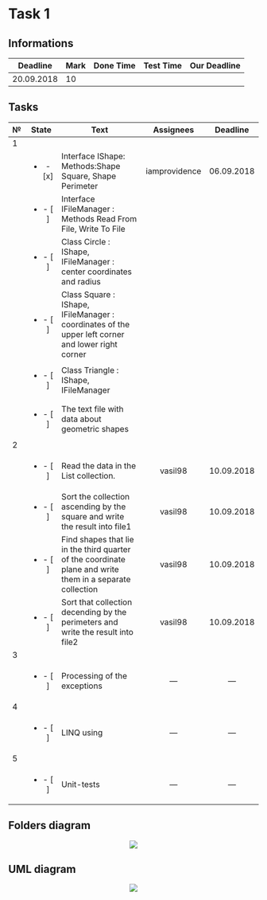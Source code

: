 # Task 1

## Informations

| Deadline |Mark|Done Time|Test Time|Our Deadline|
|----------|----|---------|---------|------------|
|20.09.2018| 10 |         |         |            |


## Tasks

|№|          State         |                            Text                                           |   Assignees  |  Deadline  |
|-|:----------------------:|---------------------------------------------------------------------------|:------------:|:----------:|
|                                                        1                                                                         |
| |<ul><li>- [x] </li></ul>|Interface IShape: Methods:Shape Square, Shape Perimeter                    |iamprovidence |06.09.2018  |
| |<ul><li>- [ ] </li></ul>|Interface IFileManager : Methods Read From File, Write To File             |              |            |
| |<ul><li>- [ ] </li></ul>|Class Circle : IShape, IFileManager : center coordinates and radius        |              |            |
| |<ul><li>- [ ] </li></ul>|Class Square : IShape, IFileManager : coordinates of the upper left corner and lower right corner| |   |
| |<ul><li>- [ ] </li></ul>|Class Triangle : IShape, IFileManager                                      |              |            |
| |<ul><li>- [ ] </li></ul>|The text file with data about geometric shapes                             |              |            |
|                                                        2                                                                         |
| |<ul><li>- [ ] </li></ul>|Read the data in the List collection.                                      |   vasil98    | 10.09.2018 |
| |<ul><li>- [ ] </li></ul>|Sort the collection ascending by the square and write the result into file1|   vasil98    | 10.09.2018 |
| |<ul><li>- [ ] </li></ul>|Find shapes that lie in the third quarter of the coordinate plane and write them in a separate collection|      vasil98 | 10.09.2018 |
| |<ul><li>- [ ] </li></ul>|Sort that collection decending by the perimeters and write the result into file2| vasil98 | 10.09.2018 |
|                                                        3                                                                         |
| |<ul><li>- [ ] </li></ul>|Processing of the exceptions                                               |       —      |      —     |
|                                                        4                                                                         |
| |<ul><li>- [ ] </li></ul>|LINQ using                                                                 |       —      |      —     |
|                                                        5                                                                         |
| |<ul><li>- [ ] </li></ul>|Unit-tests                                                                 |       —      |      —     |

## Folders diagram

<p align="center">
  <img src="/Images/Task1/files.png">
</p>

## UML diagram

<p align="center">
  <img src="/Images/Task1/uml.png">
</p>
